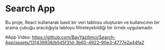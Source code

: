 
# Search App

Bu proje, React kullanarak basit bir veri tablosu oluşturan ve kullanıcının bir arama çubuğu aracılığıyla tabloyu filtreleyebildiği bir örnek uygulamadır.
  

#App Video:
https://github.com/BayYazilimci/Search-App/assets/131439938/b5d5f31d-3b65-4922-90e3-4777e2a44fa2

